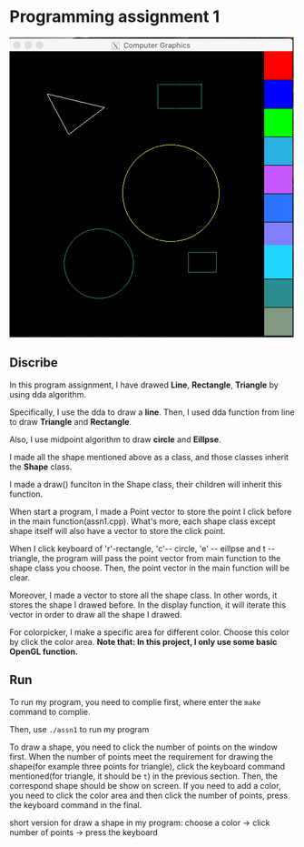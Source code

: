 # Programming assignment 1

![program_screenshot](./pic/Draw_shape_demo.png)

## Discribe

In this program assignment, I have drawed **Line**, **Rectangle**, **Triangle** by using dda algorithm. 

Specifically, I use the dda to draw a **line**. Then, I used dda function from line to draw **Triangle** and **Rectangle**.

Also, I use midpoint algorithm to draw **circle** and **Eillpse**.

I made all the shape mentioned above as a class, and those classes inherit the **Shape** class. 

I made a draw() funciton in the Shape class, their children will inherit this function.

When start a program, I made a Point vector to store the point I click before in the main function(assn1.cpp). What's more, each shape class except shape itself will also have a vector to store the click point.

When I click keyboard of  'r'-rectangle, 'c'-- circle, 'e' -- eillpse and t -- triangle, the program
will pass the point vector from main function to the shape class you choose. Then, the point vector in the main function will be clear.

Moreover, I made a vector to store all the shape class. In other words, it stores the shape I drawed before. In the display function, it will iterate this vector in order to draw all the shape I drawed.

For colorpicker, I make a specific area for different color. Choose this color by click the color area.
**Note that: In this project, I only use some basic OpenGL function.**

## Run

To run my program, you need to complie first, where enter the `make` command to complie.

Then, use `./assn1` to run my program

To draw a shape, you need to click the number of points on the window first. When the number of points meet the requirement for drawing the shape(for example three points for triangle), click the keyboard command mentioned(for triangle, it should be `t`) in the previous section. Then, the correspond shape should be show on screen. If you need to add a color, you need to click the color area and then click the number of points, press the keyboard command in the final.

short version for draw a shape in my program:
    choose a color -> click number of points -> press the keyboard
